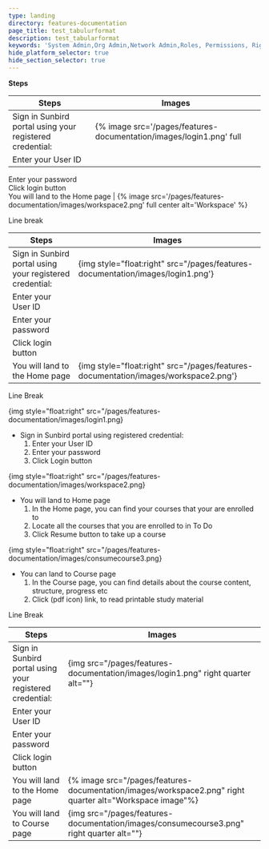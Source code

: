 ```yaml
---
type: landing
directory: features-documentation
page_title: test_tabulurformat
description: test_tabularformat
keywords: 'System Admin,Org Admin,Network Admin,Roles, Permissions, Rights'
hide_platform_selector: true
hide_section_selector: true
---
```


**Steps**

Steps   												  | Images
----------------------------------------------------------|--------
Sign in Sunbird portal using your registered credential:  | {% image src='/pages/features-documentation/images/login1.png' full                                                                   |  center alt='Login' %}
Enter your User ID                                        | 
Enter your password       								               
Click login button         								                
You will land to the Home page    					              | {% image src='/pages/features-documentation/images/workspace2.png' full     center alt='Workspace' %}







Line break

Steps   													| Images
------------------------------------------------------------|-----------------------------------------------
Sign in Sunbird portal using your registered credential:	| {img style="float:right" src="/pages/features-documentation/images/login1.png'}
Enter your User ID       									| 
Enter your password     									|
Click login button         									| 
You will land to the Home page        						| {img style="float:right" src="/pages/features-documentation/images/workspace2.png'}








Line Break

{img style="float:right" src="/pages/features-documentation/images/login1.png}

- Sign in Sunbird portal using registered credential:
    1. Enter your User ID
    1. Enter your password
    1. Click Login button

{img style="float:right" src="/pages/features-documentation/images/workspace2.png}

- You will land to Home page
    1. In the Home page, you can find your courses that your are enrolled to
    1. Locate all the courses that you are enrolled to in To Do
    1. Click Resume button to take up a course

{img style="float:right" src="/pages/features-documentation/images/consumecourse3.png}

- You can land to Course page
    1. In the Course page, you can find details about the course content, structure, progress etc
    1. Click (pdf icon) link, to read printable study material
    
    
    
    



Line Break

Steps   													| Images
------------------------------------------------------------|-----------------------------------------------
Sign in Sunbird portal using your registered credential:	| {img src="/pages/features-documentation/images/login1.png" right quarter alt=""}
Enter your User ID       									| 
Enter your password     									|
Click login button         									| 
You will land to the Home page        						| {% image src="/pages/features-documentation/images/workspace2.png" right quarter alt="Workspace image"%}
You will land to Course page                                | {img src="/pages/features-documentation/images/consumecourse3.png" right quarter alt=""}


